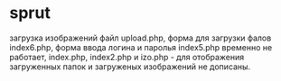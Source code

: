 # sprut
загрузка изображений файл upload.php,
форма для загрузки фалов index6.php,
форма ввода логина и паролья index5.php временно не работает,
index.php, index2.php и izo.php - для отображения загруженных папок и загруженых изображений не дописаны.
